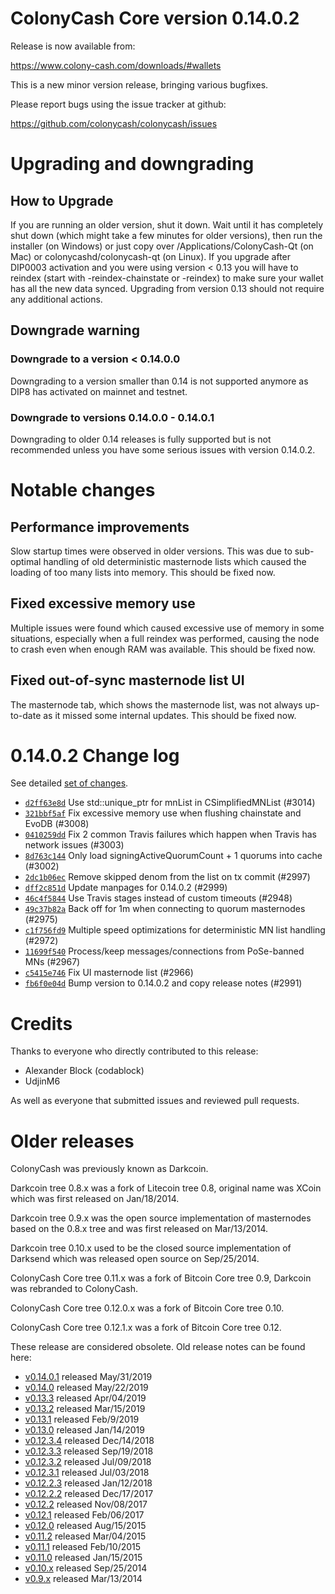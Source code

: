 ColonyCash Core version 0.14.0.2
==========================

Release is now available from:

  <https://www.colony-cash.com/downloads/#wallets>

This is a new minor version release, bringing various bugfixes.

Please report bugs using the issue tracker at github:

  <https://github.com/colonycash/colonycash/issues>


Upgrading and downgrading
=========================

How to Upgrade
--------------

If you are running an older version, shut it down. Wait until it has completely
shut down (which might take a few minutes for older versions), then run the
installer (on Windows) or just copy over /Applications/ColonyCash-Qt (on Mac) or
colonycashd/colonycash-qt (on Linux). If you upgrade after DIP0003 activation and you were
using version < 0.13 you will have to reindex (start with -reindex-chainstate
or -reindex) to make sure your wallet has all the new data synced. Upgrading from
version 0.13 should not require any additional actions.

Downgrade warning
-----------------

### Downgrade to a version < 0.14.0.0

Downgrading to a version smaller than 0.14 is not supported anymore as DIP8 has
activated on mainnet and testnet.

### Downgrade to versions 0.14.0.0 - 0.14.0.1

Downgrading to older 0.14 releases is fully supported but is not
recommended unless you have some serious issues with version 0.14.0.2.

Notable changes
===============

Performance improvements
------------------------
Slow startup times were observed in older versions. This was due to sub-optimal handling of old
deterministic masternode lists which caused the loading of too many lists into memory. This should be
fixed now.

Fixed excessive memory use
--------------------------
Multiple issues were found which caused excessive use of memory in some situations, especially when
a full reindex was performed, causing the node to crash even when enough RAM was available. This should
be fixed now.

Fixed out-of-sync masternode list UI
------------------------------------
The masternode tab, which shows the masternode list, was not always up-to-date as it missed some internal
updates. This should be fixed now.

0.14.0.2 Change log
===================

See detailed [set of changes](https://github.com/colonycash/colonycash/compare/v0.14.0.1...colonycashpay:v0.14.0.2).

- [`d2ff63e8d`](https://github.com/colonycash/colonycash/commit/d2ff63e8d) Use std::unique_ptr for mnList in CSimplifiedMNList (#3014)
- [`321bbf5af`](https://github.com/colonycash/colonycash/commit/321bbf5af) Fix excessive memory use when flushing chainstate and EvoDB (#3008)
- [`0410259dd`](https://github.com/colonycash/colonycash/commit/0410259dd) Fix 2 common Travis failures which happen when Travis has network issues (#3003)
- [`8d763c144`](https://github.com/colonycash/colonycash/commit/8d763c144) Only load signingActiveQuorumCount + 1 quorums into cache (#3002)
- [`2dc1b06ec`](https://github.com/colonycash/colonycash/commit/2dc1b06ec) Remove skipped denom from the list on tx commit (#2997)
- [`dff2c851d`](https://github.com/colonycash/colonycash/commit/dff2c851d) Update manpages for 0.14.0.2 (#2999)
- [`46c4f5844`](https://github.com/colonycash/colonycash/commit/46c4f5844) Use Travis stages instead of custom timeouts (#2948)
- [`49c37b82a`](https://github.com/colonycash/colonycash/commit/49c37b82a) Back off for 1m when connecting to quorum masternodes (#2975)
- [`c1f756fd9`](https://github.com/colonycash/colonycash/commit/c1f756fd9) Multiple speed optimizations for deterministic MN list handling (#2972)
- [`11699f540`](https://github.com/colonycash/colonycash/commit/11699f540) Process/keep messages/connections from PoSe-banned MNs (#2967)
- [`c5415e746`](https://github.com/colonycash/colonycash/commit/c5415e746) Fix UI masternode list (#2966)
- [`fb6f0e04d`](https://github.com/colonycash/colonycash/commit/fb6f0e04d) Bump version to 0.14.0.2 and copy release notes (#2991)

Credits
=======

Thanks to everyone who directly contributed to this release:

- Alexander Block (codablock)
- UdjinM6

As well as everyone that submitted issues and reviewed pull requests.

Older releases
==============

ColonyCash was previously known as Darkcoin.

Darkcoin tree 0.8.x was a fork of Litecoin tree 0.8, original name was XCoin
which was first released on Jan/18/2014.

Darkcoin tree 0.9.x was the open source implementation of masternodes based on
the 0.8.x tree and was first released on Mar/13/2014.

Darkcoin tree 0.10.x used to be the closed source implementation of Darksend
which was released open source on Sep/25/2014.

ColonyCash Core tree 0.11.x was a fork of Bitcoin Core tree 0.9,
Darkcoin was rebranded to ColonyCash.

ColonyCash Core tree 0.12.0.x was a fork of Bitcoin Core tree 0.10.

ColonyCash Core tree 0.12.1.x was a fork of Bitcoin Core tree 0.12.

These release are considered obsolete. Old release notes can be found here:

- [v0.14.0.1](https://github.com/colonycash/colonycash/blob/master/doc/release-notes/colonycash/release-notes-0.14.0.1.md) released May/31/2019
- [v0.14.0](https://github.com/colonycash/colonycash/blob/master/doc/release-notes/colonycash/release-notes-0.14.0.md) released May/22/2019
- [v0.13.3](https://github.com/colonycash/colonycash/blob/master/doc/release-notes/colonycash/release-notes-0.13.3.md) released Apr/04/2019
- [v0.13.2](https://github.com/colonycash/colonycash/blob/master/doc/release-notes/colonycash/release-notes-0.13.2.md) released Mar/15/2019
- [v0.13.1](https://github.com/colonycash/colonycash/blob/master/doc/release-notes/colonycash/release-notes-0.13.1.md) released Feb/9/2019
- [v0.13.0](https://github.com/colonycash/colonycash/blob/master/doc/release-notes/colonycash/release-notes-0.13.0.md) released Jan/14/2019
- [v0.12.3.4](https://github.com/colonycash/colonycash/blob/master/doc/release-notes/colonycash/release-notes-0.12.3.4.md) released Dec/14/2018
- [v0.12.3.3](https://github.com/colonycash/colonycash/blob/master/doc/release-notes/colonycash/release-notes-0.12.3.3.md) released Sep/19/2018
- [v0.12.3.2](https://github.com/colonycash/colonycash/blob/master/doc/release-notes/colonycash/release-notes-0.12.3.2.md) released Jul/09/2018
- [v0.12.3.1](https://github.com/colonycash/colonycash/blob/master/doc/release-notes/colonycash/release-notes-0.12.3.1.md) released Jul/03/2018
- [v0.12.2.3](https://github.com/colonycash/colonycash/blob/master/doc/release-notes/colonycash/release-notes-0.12.2.3.md) released Jan/12/2018
- [v0.12.2.2](https://github.com/colonycash/colonycash/blob/master/doc/release-notes/colonycash/release-notes-0.12.2.2.md) released Dec/17/2017
- [v0.12.2](https://github.com/colonycash/colonycash/blob/master/doc/release-notes/colonycash/release-notes-0.12.2.md) released Nov/08/2017
- [v0.12.1](https://github.com/colonycash/colonycash/blob/master/doc/release-notes/colonycash/release-notes-0.12.1.md) released Feb/06/2017
- [v0.12.0](https://github.com/colonycash/colonycash/blob/master/doc/release-notes/colonycash/release-notes-0.12.0.md) released Aug/15/2015
- [v0.11.2](https://github.com/colonycash/colonycash/blob/master/doc/release-notes/colonycash/release-notes-0.11.2.md) released Mar/04/2015
- [v0.11.1](https://github.com/colonycash/colonycash/blob/master/doc/release-notes/colonycash/release-notes-0.11.1.md) released Feb/10/2015
- [v0.11.0](https://github.com/colonycash/colonycash/blob/master/doc/release-notes/colonycash/release-notes-0.11.0.md) released Jan/15/2015
- [v0.10.x](https://github.com/colonycash/colonycash/blob/master/doc/release-notes/colonycash/release-notes-0.10.0.md) released Sep/25/2014
- [v0.9.x](https://github.com/colonycash/colonycash/blob/master/doc/release-notes/colonycash/release-notes-0.9.0.md) released Mar/13/2014

